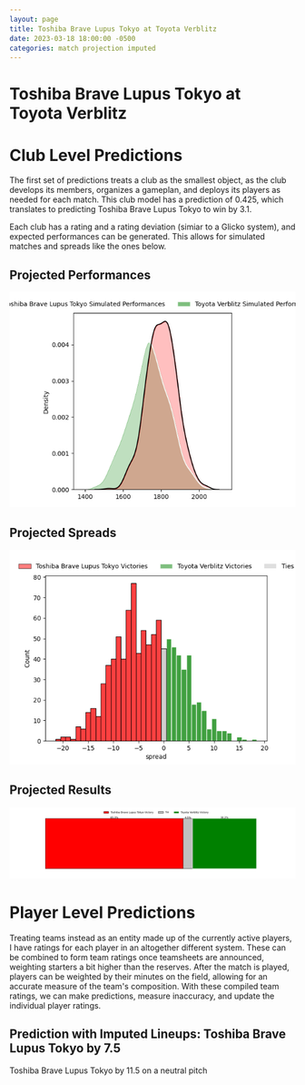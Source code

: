 ```yaml
---  
layout: page  
title: Toshiba Brave Lupus Tokyo at Toyota Verblitz  
date: 2023-03-18 18:00:00 -0500  
categories: match projection imputed  
---
```

# Toshiba Brave Lupus Tokyo at Toyota Verblitz

# Club Level Predictions


The first set of predictions treats a club as the smallest object, as the club develops its members, organizes a gameplan, and deploys its players as needed for each match. This club model has a prediction of 0.425, which translates to predicting Toshiba Brave Lupus Tokyo to win by 3.1.

Each club has a rating and a rating deviation (simiar to a Glicko system), and expected performances can be generated. This allows for simulated matches and spreads like the ones below.
## Projected Performances


![Projected Performances](plots/performances_2023-03-18-ToyotaVerblitz-ToshibaBraveLupusTokyo.png)
## Projected Spreads


![Projected Spreads](plots/spreads_2023-03-18-ToyotaVerblitz-ToshibaBraveLupusTokyo.png)
## Projected Results


![Projected Results](plots/resultbar_2023-03-18-ToyotaVerblitz-ToshibaBraveLupusTokyo.png)
# Player Level Predictions


Treating teams instead as an entity made up of the currently active players, I have ratings for each player in an altogether different system. These can be combined to form team ratings once teamsheets are announced, weighting starters a bit higher than the reserves. After the match is played, players can be weighted by their minutes on the field, allowing for an accurate measure of the team's composition. With these compiled team ratings, we can make predictions, measure inaccuracy, and update the individual player ratings.
## Prediction with Imputed Lineups: Toshiba Brave Lupus Tokyo by 7.5


Toshiba Brave Lupus Tokyo by 11.5 on a neutral pitch

